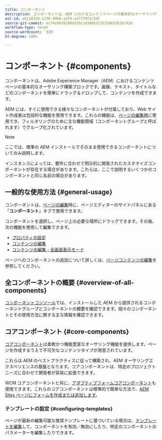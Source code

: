 ```yaml
---
title: コンポーネント
description: コンポーネントは、AEM におけるコンテンツページの基本的なオーサリング構成要素です。
exl-id: a8118329-1330-49b0-a3f8-a27774f1c5df
source-git-commit: ecf4c06fd290d250c14386b3135250633b26c910
workflow-type: tm+mt
source-wordcount: '335'
ht-degree: 100%

---
```


# コンポーネント {#components}

コンポーネントは、Adobe Experience Manager（AEM）におけるコンテンツページの基本的なオーサリング構築ブロックです。画像、テキスト、タイトルなどのコンポーネントを簡単にドラッグ＆ドロップして、コンテンツを作成できます。

AEM には、すぐに使用できる様々なコンポーネントが付属しており、Web サイト作成者は包括的な機能を使用できます。これらの機能は、[ページの編集時](/help/sites-cloud/authoring/fundamentals/editing-content.md)に使用でき、フィルタリングのために主な機能領域（コンポーネントグループと呼ばれます）でグループ化されています。

>[!NOTE]
>
>ここでは、標準の AEM インストールでそのまま使用できるコンポーネントについてのみ説明します。
>
>インスタンスによっては、要件に合わせて明示的に開発されたカスタマイズコンポーネントが存在する場合があります。これらは、ここで説明するいくつかのコンポーネントと同じ名前の場合があります。

## 一般的な使用方法 {#general-usage}

コンポーネントは、[ページの編集](/help/sites-cloud/authoring/fundamentals/editing-content.md)時に、ページエディターのサイドパネルにある「**コンポーネント**」タブで使用できます。

コンポーネントを選択し、ページ上の必要な場所にドラッグできます。その後、次の機能を使用して編集できます。

* [プロパティの設定](/help/sites-cloud/authoring/fundamentals/page-properties.md)
* [コンテンツの編集](/help/sites-cloud/authoring/fundamentals/editing-content.md)
* [コンテンツの編集 - 全画面表示モード](/help/sites-cloud/authoring/fundamentals/editing-content.md#edit-content-full-screen-mode)

ページへのコンポーネントの追加について詳しくは、[ページコンテンツの編集](/help/sites-cloud/authoring/fundamentals/editing-content.md)を参照してください。

## 全コンポーネントの概要 {#overview-of-all-components}

[コンポーネントコンソール](/help/sites-cloud/authoring/features/components-console.md)では、インストールした AEM から提供されるコンポーネントグループとコンポーネントの概要を確認できます。個々のコンポーネントとその使用方法に関する主な情報を確認できます。

## コアコンポーネント {#core-components}

[コアコンポーネント](https://experienceleague.adobe.com/docs/experience-manager-core-components/using/introduction.html?lang=ja)は柔軟かつ機能豊富なオーサリング機能を提供します。ページを作成するうえで不可欠なコンテンツタイプが用意されています。

これらは AEM のベストプラクティスに従って構築され、AEM オーサリングエクスペリエンスの基盤となります。コアコンポーネントは、特定のプロジェクトニーズに合わせて開発者が容易に拡張できます。

WCM コアコンポーネントと共に、[アダプティブフォームコアコンポーネント](https://experienceleague.adobe.com/docs/experience-manager-core-components/using/adaptive-forms/introduction.html?lang=ja#features)も使用できます。これらのコアコンポーネントは標準的で簡単な方法で、[AEM Sites ページにフォームを作成または追加します](/help/forms/create-or-add-an-adaptive-form-to-aem-sites-page.md)。

### テンプレートの設定 {#configuring-templates}

ページが最新の編集可能な推奨テンプレートに基づいている場合は、[テンプレートを編集](/help/sites-cloud/authoring/features/templates.md)して、コンポーネントを有効／無効にしたり、特定のコンポーネントのパラメーターを編集したりできます。
